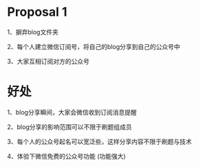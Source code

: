 # Proposal 1

1、摒弃blog文件夹

2、每个人建立微信订阅号，将自己的blog分享到自己的公众号中

3、大家互相订阅对方的公众号

# 好处

1、blog分享瞬间，大家会微信收到订阅消息提醒

2、blog分享的影响范围可以不限于刷题组成员

3、每个人的公众号起名可以宽泛些，这样分享内容不限于刷题与技术

4、体验下微信免费的公众号功能 (功能强大)

